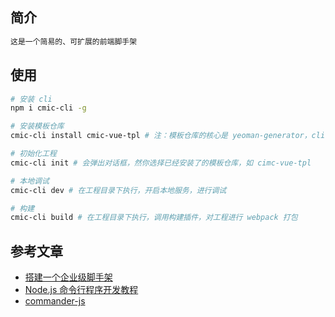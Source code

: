 ## 简介

```bash
这是一个简易的、可扩展的前端脚手架
```

## 使用

```bash
# 安装 cli
npm i cmic-cli -g

# 安装模板仓库
cmic-cli install cmic-vue-tpl # 注：模板仓库的核心是 yeoman-generator，cli 约定模板包的名称都为特定前缀 cmic-

# 初始化工程
cmic-cli init # 会弹出对话框，然你选择已经安装了的模板仓库，如 cimc-vue-tpl

# 本地调试
cmic-cli dev # 在工程目录下执行，开启本地服务，进行调试

# 构建
cmic-cli build # 在工程目录下执行，调用构建插件，对工程进行 webpack 打包
```

## 参考文章
- [搭建一个企业级脚手架](https://github.com/imaoda/js-front-end-practice/blob/master/搭建一个企业级脚手架.md)
- [Node.js 命令行程序开发教程](http://www.ruanyifeng.com/blog/2015/05/command-line-with-node.html)
- [commander-js](https://www.npmjs.com/package/commander)